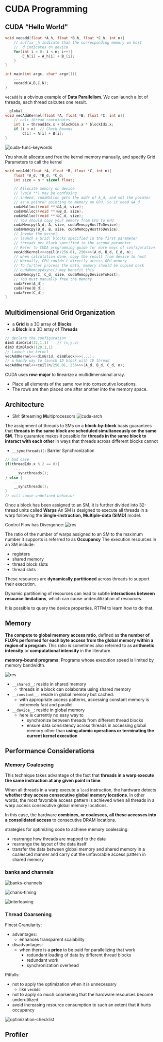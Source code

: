 # CUDA Programming
## CUDA “Hello World"
```C
void vecadd(float *A_h, float *B_h, float *C_h, int n){
    // suffix _h indicate that the corresponding memory on host
    // _d indicates on device
    for(int i = 0; i < n; i++){
        C_h[i] = A_h[i] + B_[i];
    }
}

int main(int argc, char* argv[]){
    ...
    vecadd(A,B,C,N);
}
```

`vecadd` is a obvious example of **Data Parallelism**. We can launch a lot of threads, each thread calcutes one result.

```C
__global__ 
void vecAddKernel(float *A, float *B, float *C, int n){
    // calc thread coordinates
    int i = threadIdx.x + blockDim.x * blockIdx.x;  
    if (i < n)  // Check Bounds
        C[i] = A[i] + B[i];
}
```
![cuda-func-keywords](./figures/cuda-keywords.png)

You should allocate and free the kernel memory manually, and specify Grid Parameters to call the kernel

```C
void vecAdd(float *A, float *B, float *C, int n){
    float *A_d, *B_d, *C_d;
    int size = n * sizeof float;

    // Allocate memory on device
    // (void **) may be confusing
    // indeed, cudaMalloc gets the addr of A_d, and set the pointer
    // as a pointer pointing to memory on GPU. So it need &A_d
    cudaMalloc((void **)&A_d, size);
    cudaMalloc((void **)&B_d, size);
    cudaMalloc((void **)&C_d, size);
    // You should copy your memory from CPU to GPU
    cudaMemcpy(A_d, A, size, cudaMemcpyHostToDevice);
    cudaMemcpy(B_d, B, size, cudaMemcpyHostToDevice);
    // Invoke the kernel
    // launch a Grid: blocks specified in the first parameter
    // threads per block specified in the second parameter
    // Refer to CUDA programming guide for more ways of configuration
    vecAddKernel<<<ceil(n/256.0), 256>>>(A_d, B_d, C_d, n);
    // when calculation done, copy the result from device to host
    // Normally, CPU couldn't directly access GPU memory
    // To further process the data, memory should be copied back
    // cudaMemcpyAsync() may benefit this
    cudaMemcpy(C, C_d, size, cudaMemcpyDeviceToHost);
    // You must manually free the memory
    cudaFree(A_d);
    cudaFree(B_d);
    cudaFree(C_d);
}
```

## Multidimensional Grid Organization
* a **Grid** is a 3D array of **Blocks**
* a **Block** is a 3D array of **Threads**

```C
// declare the configuration 
dim3 dimGrid(32,1,1)    // (x,y,z)
dim3 dimBlock(128,1,1)
// launch the kernel
vecAddKernel<<<dimGrid, dimBlock>>>(...);
// a handy way to launch 1D block with 1D thread
vecAddKernel<<<ceil(n/256.0), 256>>>(A_d, B_d, C_d, n);
```
CUDA uses **row-major** to linearize a multidimensional array.
* Place all elements of the same row into consecutive locations.
* The rows are then placed one after another into the memory space.

## Architecture
* SM: **S**treaming **M**ultiprocessors
![cuda-arch](./figures/cuda-arch.png)

The assignment of threads to SMs on a **block-by-block** basis guarantees that **threads in the same block are scheduled simultaneously on the same SM**. This guarantee makes it possible for **threads in the same block to interact with each other** in ways that threads across different blocks cannot

* `__syncthreads()`: Barrier Synchronization
```C
// bad case
if(threadIdx.x % 2 == 0){
    ...
    __syncthreads();
} else {
    ...
    __syncthreads();
}
// will cause undefined behavior
```

Once a block has been assigned to an SM, it is further divided into 32-thread units called **Warps**
An SM is designed to execute all threads in a warp following the **Single-instruction, Multiple-data (SIMD)** model.

Control Flow has Divergence:
![res](./figures/cuda-ctrl-divergence.png)

The ratio of the number of warps assigned to an SM to the maximum number it supports is referred to as **Occupancy**
The execution resources in an SM include:
* registers
* shared memory
* thread block slots
* thread slots

These resources are **dynamically partitioned** across threads to support their execution. 

Dynamic partitioning of resources can lead to subtle **interactions between resource limitations**, which can cause underutilization of resources.

It is possible to query the device properties. RTFM to learn how to do that.

## Memory 
**The compute to global memory access ratio**, defined as **the number of FLOPs performed for each byte access from the global memory within a region of a program**. This ratio is sometimes also referred to as **arithmetic intensity** or **computational intensity** in the literature.

**memory-bound programs**: Programs whose execution speed is limited by memory bandwidth.

![res](./figures/cuda-memory.png)

* `__shared__`: reside in shared memory
    * threads in a block can colaborate using shared memory
* `__constant__`: reside in global memory but cached. 
    * with appropriate access patterns, accessing constant memory is extremely fast and parallel.
* `__device__`: reside in global memory
    * here is currently no easy way to 
        * synchronize between threads from different thread blocks 
        * ensure data consistency across threads in accessing global memory other than **using atomic operations or terminating the current kernel execution**

## Performance Considerations
### Memory Coalescing
This technique takes advantage of the fact that **threads in a warp execute the same instruction at any given point in time**. 

When all threads in a warp execute a `load` instruction, the hardware detects **whether they access consecutive global memory locations**. In other words, the most favorable access pattern is achieved when all threads in a warp access consecutive global memory locations.

In this case, the hardware **combines, or coalesces, all these accesses into a consolidated access** to consecutive DRAM locations.

strategies for optimizing code to achieve memory coalescing:
* rearrange how threads are mapped to the data
* rearrange the layout of the data itself
* transfer the data between global memory and shared memory in a coalesced manner and carry out the unfavorable access pattern in shared memory

### banks and channels
![banks-channels](./figures/cuda-banks-chans.png)

![chans-timing](./figures/cuda-chan-timing.png)

![interleaving](./figures/cuda-interleaving.png)

### Thread Coarsening
Finest Granularity:
- advantages:
    - enhances transparent scalability
- disadvantages:
    - when there is a **price** to be paid for parallelizing that work
        * redundant loading of data by different thread blocks
        * redundant work
        * synchronization overhead

Pitfalls:
* not to apply the optimization when it is unnecessary
    * like `vecAdd`
* not to apply so much coarsening that the hardware resources become underutilized
* avoid increasing resource consumption to such an extent that it hurts occupancy

![optimization-checklist](./figures/cuda-optimizations.png)

## Profiler